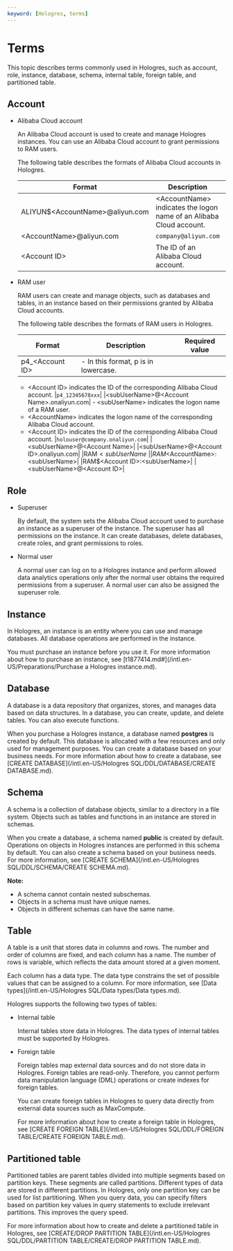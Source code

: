 ```yaml
---
keyword: [Hologres, terms]
---
```


# Terms

This topic describes terms commonly used in Hologres, such as account, role, instance, database, schema, internal table, foreign table, and partitioned table.

## Account

-   Alibaba Cloud account

    An Alibaba Cloud account is used to create and manage Hologres instances. You can use an Alibaba Cloud account to grant permissions to RAM users.

    The following table describes the formats of Alibaba Cloud accounts in Hologres.

    |Format|Description|Required value|
    |------|-----------|--------------|
    |ALIYUN$<AccountName\>@aliyun.com|<AccountName\> indicates the logon name of an Alibaba Cloud account.|`ALIYUN$company@aliyun.com`|
    |<AccountName\>@aliyun.com|`company@aliyun.com`|
    |<Account ID\>|The ID of an Alibaba Cloud account.|`1344445678xxx`|

-   RAM user

    RAM users can create and manage objects, such as databases and tables, in an instance based on their permissions granted by Alibaba Cloud accounts.

    The following table describes the formats of RAM users in Hologres.

    |Format|Description|Required value|
    |------|-----------|--------------|
    |p4\_<Account ID\>|    -   In this format, p is in lowercase.
    -   <Account ID\> indicates the ID of the corresponding Alibaba Cloud account.
|`p4_12345678xxx`|
    |<subUserName\>@<Account Name\>.onaliyun.com|    -   <subUserName\> indicates the logon name of a RAM user.
    -   <AccountName\> indicates the logon name of the corresponding Alibaba Cloud account.
    -   <Account ID\> indicates the ID of the corresponding Alibaba Cloud account.
|`holouser@company.onaliyun.com`|
    |<subUserName\>@<Account Name\>|
    |<subUserName\>@<Account ID\>.onaliyun.com|
    |RAM$<subUserName\>|
    |RAM$<AccountName\>:<subUserName\>|
    |RAM$<Account ID\>:<subUserName\>|
    |<subUserName\>@<Account ID\>|


## Role

-   Superuser

    By default, the system sets the Alibaba Cloud account used to purchase an instance as a superuser of the instance. The superuser has all permissions on the instance. It can create databases, delete databases, create roles, and grant permissions to roles.

-   Normal user

    A normal user can log on to a Hologres instance and perform allowed data analytics operations only after the normal user obtains the required permissions from a superuser. A normal user can also be assigned the superuser role.


## Instance

In Hologres, an instance is an entity where you can use and manage databases. All database operations are performed in the instance.

You must purchase an instance before you use it. For more information about how to purchase an instance, see [t1877414.md\#](/intl.en-US/Preparations/Purchase a Hologres instance.md).

## Database

A database is a data repository that organizes, stores, and manages data based on data structures. In a database, you can create, update, and delete tables. You can also execute functions.

When you purchase a Hologres instance, a database named **postgres** is created by default. This database is allocated with a few resources and only used for management purposes. You can create a database based on your business needs. For more information about how to create a database, see [CREATE DATABASE](/intl.en-US/Hologres SQL/DDL/DATABASE/CREATE DATABASE.md).

## Schema

A schema is a collection of database objects, similar to a directory in a file system. Objects such as tables and functions in an instance are stored in schemas.

When you create a database, a schema named **public** is created by default. Operations on objects in Hologres instances are performed in this schema by default. You can also create a schema based on your business needs. For more information, see [CREATE SCHEMA](/intl.en-US/Hologres SQL/DDL/SCHEMA/CREATE SCHEMA.md).

**Note:**

-   A schema cannot contain nested subschemas.
-   Objects in a schema must have unique names.
-   Objects in different schemas can have the same name.

## Table

A table is a unit that stores data in columns and rows. The number and order of columns are fixed, and each column has a name. The number of rows is variable, which reflects the data amount stored at a given moment.

Each column has a data type. The data type constrains the set of possible values that can be assigned to a column. For more information, see [Data types](/intl.en-US/Hologres SQL/Data types/Data types.md).

Hologres supports the following two types of tables:

-   Internal table

    Internal tables store data in Hologres. The data types of internal tables must be supported by Hologres.

-   Foreign table

    Foreign tables map external data sources and do not store data in Hologres. Foreign tables are read-only. Therefore, you cannot perform data manipulation language \(DML\) operations or create indexes for foreign tables.

    You can create foreign tables in Hologres to query data directly from external data sources such as MaxCompute.

    For more information about how to create a foreign table in Hologres, see [CREATE FOREIGN TABLE](/intl.en-US/Hologres SQL/DDL/FOREIGN TABLE/CREATE FOREIGN TABLE.md).


## Partitioned table

Partitioned tables are parent tables divided into multiple segments based on partition keys. These segments are called partitions. Different types of data are stored in different partitions. In Hologres, only one partition key can be used for list partitioning. When you query data, you can specify filters based on partition key values in query statements to exclude irrelevant partitions. This improves the query speed.

For more information about how to create and delete a partitioned table in Hologres, see [CREATE/DROP PARTITION TABLE](/intl.en-US/Hologres SQL/DDL/PARTITION TABLE/CREATE/DROP PARTITION TABLE.md).


